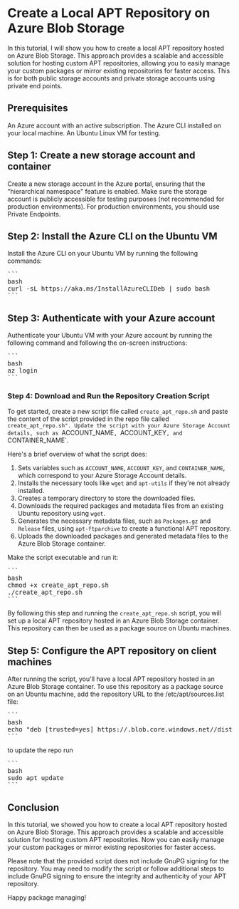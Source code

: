 # Create a Local APT Repository on Azure Blob Storage
In this tutorial, I will show you how to create a local APT repository hosted on Azure Blob Storage. This approach provides a scalable and accessible solution for hosting custom APT repositories, allowing you to easily manage your custom packages or mirror existing repositories for faster access. This is for both public storage accounts and private storage accounts using private end points.

## Prerequisites

An Azure account with an active subscription.
The Azure CLI installed on your local machine.
An Ubuntu Linux VM for testing.

## Step 1: Create a new storage account and container
Create a new storage account in the Azure portal, ensuring that the "hierarchical namespace" feature is enabled. Make sure the storage account is publicly accessible for testing purposes (not recommended for production environments). For production environments, you should use Private Endpoints.

## Step 2: Install the Azure CLI on the Ubuntu VM

Install the Azure CLI on your Ubuntu VM by running the following commands:

<pre>
```
bash
curl -sL https://aka.ms/InstallAzureCLIDeb | sudo bash
```
</pre>
## Step 3: Authenticate with your Azure account

Authenticate your Ubuntu VM with your Azure account by running the following command and following the on-screen instructions:

<pre>
```
bash
az login
```
</pre>
### Step 4: Download and Run the Repository Creation Script

To get started, create a new script file called `create_apt_repo.sh` and paste the content of the script provided in the repo file called `create_apt_repo.sh". Update the script with your Azure Storage Account details, such as `ACCOUNT_NAME`, `ACCOUNT_KEY`, and `CONTAINER_NAME`. 

Here's a brief overview of what the script does:

1. Sets variables such as `ACCOUNT_NAME`, `ACCOUNT_KEY`, and `CONTAINER_NAME`, which correspond to your Azure Storage Account details.
2. Installs the necessary tools like `wget` and `apt-utils` if they're not already installed.
3. Creates a temporary directory to store the downloaded files.
4. Downloads the required packages and metadata files from an existing Ubuntu repository using `wget`.
5. Generates the necessary metadata files, such as `Packages.gz` and `Release` files, using `apt-ftparchive` to create a functional APT repository.
6. Uploads the downloaded packages and generated metadata files to the Azure Blob Storage container.

Make the script executable and run it:

<pre>
```
bash
chmod +x create_apt_repo.sh
./create_apt_repo.sh
```
</pre>

By following this step and running the `create_apt_repo.sh` script, you will set up a local APT repository hosted in an Azure Blob Storage container. This repository can then be used as a package source on Ubuntu machines.

## Step 5: Configure the APT repository on client machines

After running the script, you'll have a local APT repository hosted in an Azure Blob Storage container. To use this repository as a package source on an Ubuntu machine, add the repository URL to the /etc/apt/sources.list file:
<pre>
```
bash
echo "deb [trusted=yes] https://<ACCOUNT_NAME>.blob.core.windows.net/<CONTAINER_NAME>/dists/<RELEASE_NAME>/main/binary-amd64/ /" | sudo tee -a /etc/apt/sources.list
```
</pre>

to update the repo run
<pre>
```
bash
sudo apt update
```
</pre>
## Conclusion

In this tutorial, we showed you how to create a local APT repository hosted on Azure Blob Storage. This approach provides a scalable and accessible solution for hosting custom APT repositories. Now you can easily manage your custom packages or mirror existing repositories for faster access.

Please note that the provided script does not include GnuPG signing for the repository. You may need to modify the script or follow additional steps to include GnuPG signing to ensure the integrity and authenticity of your APT repository.

Happy package managing!